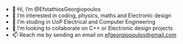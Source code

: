 - 👋 Hi, I’m @EfstathiosGeorgiopoulos
- 👀 I’m interested in coding, physics, maths and Electronic design
- 🌱 I’m studing in UoP Electrical and Computer Engineering 
- 💞️ I’m looking to collaborate on C++ or Electronic design projects
- 📫 Reach me by sending an email on efgeorgiopoulos@gmail.com

<!---
EfstathiosGeorgiopoulos/EfstathiosGeorgiopoulos is a ✨ special ✨ repository because its `README.md` (this file) appears on your GitHub profile.
You can click the Preview link to take a look at your changes.
--->

